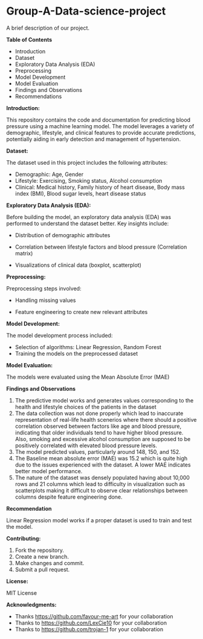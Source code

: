# Group-A-Data-science-project
A brief description of our project.

**Table of Contents**
- Introduction
- Dataset
- Exploratory Data Analysis (EDA)
- Preprocessing
- Model Development
- Model Evaluation
- Findings and Observations
- Recommendations

**Introduction:**

This repository contains the code and documentation for predicting blood pressure using a machine learning model. The model leverages a variety of demographic, lifestyle, and clinical features to provide accurate predictions, potentially aiding in early detection and management of hypertension.

**Dataset:**

The dataset used in this project includes the following attributes:
- Demographic: Age, Gender
- Lifestyle: Exercising, Smoking status, Alcohol consumption
- Clinical: Medical history, Family history of heart disease, Body mass index (BMI), Blood sugar levels, heart disease status

**Exploratory Data Analysis (EDA):**

Before building the model, an exploratory data analysis (EDA) was performed to understand the dataset better. Key insights include:

- Distribution of demographic attributes

- Correlation between lifestyle factors and blood pressure (Correlation matrix)

- Visualizations of clinical data (boxplot, scatterplot)

**Preprocessing:**

Preprocessing steps involved:

- Handling missing values
  
- Feature engineering to create new relevant attributes

**Model Development:**

The model development process included:
- Selection of algorithms: Linear Regression, Random Forest
- Training the models on the preprocessed dataset

**Model Evaluation:**

The models were evaluated using the Mean Absolute Error (MAE)

**Findings and Observations**
1. The predictive model works and generates values corresponding to the health and lifestyle choices of the patients in the dataset
2. The data collection was not done properly which lead to inaccurate representation of real-life health scenerios where there should a positive correlation observed between factors like age and blood pressure, indicating that older individuals tend to have higher blood pressure. Also, smoking and excessive alcohol consumption are supposed to be positively correlated with elevated blood pressure levels.
3. The model predicted values, particularly around 148, 150, and 152.
4. The Baseline mean absolute error (MAE) was 15.2 which is quite high due to the issues experienced with the dataset. A lower MAE indicates better model performance.
5. The nature of the dataset was densely populated having about 10,000 rows and 21 columns which lead to difficulty in visualization such as scatterplots making it difficult to observe clear relationships between columns despite feature engineering done.

**Recommendation**

Linear Regression model works if a proper dataset is used to train and test the model.

**Contributing:**

1. Fork the repository.
2. Create a new branch.
3. Make changes and commit.
4. Submit a pull request.

**License:**

MIT License

**Acknowledgments:**

- Thanks https://github.com/favour-me-art for your collaboration
- Thanks to https://github.com/LexCie10 for your collaboration
- Thanks to https://github.com/trojan-1 for your collaboration
